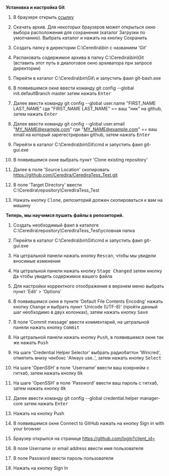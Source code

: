 **Установка и настройка Git**

1. В браузере открыть [ссылку](https://github.com/git-for-windows/git/releases/download/v2.35.1.windows.2/PortableGit-2.35.1.2-64-bit.7z.exe)

2. Скачать архив. Для некоторых браузеров может открыться окно выбора расположения для сохранения (каталог Загрузки по умолчанию). Выбрать каталог и нажать на кнопку Сохранить

3. Создать папку в директории C:\Ceredira\bin с названием 'Git'

4. Распаковать содержимое архива в папку C:\Ceredira\bin\Git (вставить этот путь в диалоговое окно архиватора при запросе директории)

5. Перейти в каталог C:\Ceredira\bin\Git\ и запустить фаил git-bash.exe

6. В появившемся окне ввести команду git config --global init.defaultBranch master затем нажать <kbd>Enter</kbd>

7. Далее ввести команду git config --global user.name "FIRST_NAME LAST_NAME" где "FIRST_NAME LAST_NAME" == ваш "ник" на github, затем нажать <kbd>Enter</kbd>

9. Далее ввести команду git config --global user.email "MY_NAME@example.com" где "MY_NAME@example.com" == ваш email на который зарегестрирован github, затем нажать <kbd>Enter</kbd>

13. Перейти в каталог C:\Ceredira\bin\Git\cmd и запустить фаил git-gui.exe

14. В появившемся окне выбрать пункт 'Clone existing repository'

15. Далее в поле 'Source Location' скопировать https://github.com/Ceredira/CerediraTess_Test.git

16. В поле 'Target Directory' ввести C:\Ceredira\repository\CerediraTess_Test

17. Нажать кнопку <kbd>Clone</kbd>, репозиторий должен скопироваться к вам на машину

**Теперь, мы научимся пушить файлы в репозиторий.**

1. Создать необходимый фаил в каталоге C:\Ceredira\repository\CerediraTess_Test\условная папка

2. Перейти в каталог C:\Ceredira\bin\Git\cmd и запустить фаил git-gui.exe

3. На цетральной панели нажать кнопку <kbd>Rescan</kbd>, чтобы мы увидели вносимые изменения

4. На цетральной панели нажать кнопку <kbd>Stage Changed</kbd> затем кнопку <kbd>Да</kbd> чтобы увидеть содержимое вашего файла

5. Для настройки корректного отоображения в верхнем меню выбрать пункт 'Edit' > 'Options'

6. В появившемся окне в пункте 'Default File Contents Encodng' нажать кнопку <kbd>Change</kbd> и выбрать пункт 'Unicode (UTF-8)' (пройти данный шаг необходимо в двух колонках), затем нажать кнопку <kbd>Save</kbd>

7. В поле 'Commit message' ввести комментарий, на цетральной панели нажать кнопку <kbd>Commit</kbd>

8. На цетральной панели нажать кнопку <kbd>Push</kbd>, в появившемся окне так же нажать <kbd>Push</kbd>

9. На шаге 'Credential Helper Selector' выбрать радиобаттон 'Wincred', отметить внизу чекбокс 'Always use..', затем нажать кнопку <kbd>Select</kbd>

10. На шаге 'OpenSSH' в поле 'Username' ввести ваш юзернейм с гитхаб, затем нажать кнопку <kbd>Ok</kbd>

11. На шаге 'OpenSSH' в поле 'Password' ввести ваш пароль с гитхаб, затем нажать кнопку <kbd>Ok</kbd>

11. Далее ввести команду git config --global credential.helper manager-core затем нажать <kbd>Enter</kbd>

12. Нажать на кнопку Push
13. В появившемся окне Connect to GitHub нажать на кнопку Sign in with your browser
14. Браузер открылся на странице https://github.com/login?client_id=
15. В поле Username or email address ввести имя пользователя
16. В поле Password ввести пароль пользователя
17. Нажать на кнопку Sign In

